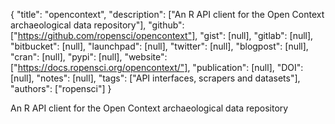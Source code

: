 {
  "title": "opencontext",
  "description": ["An R API client for the Open Context archaeological data repository"],
  "github": ["https://github.com/ropensci/opencontext"],
  "gist": [null],
  "gitlab": [null],
  "bitbucket": [null],
  "launchpad": [null],
  "twitter": [null],
  "blogpost": [null],
  "cran": [null],
  "pypi": [null],
  "website": ["https://docs.ropensci.org/opencontext/"],
  "publication": [null],
  "DOI": [null],
  "notes": [null],
  "tags": ["API interfaces, scrapers and datasets"],
  "authors": ["ropensci"]
}

<!-- Generated by csv2md.R – do not edit by hand -->

An R API client for the Open Context archaeological data repository